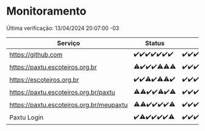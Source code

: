 # Monitoramento

Última verificação: 13/04/2024 20:07:00 -03

|Serviço|Status|Últimas 24h|
|---|---|---|
|https://github.com|<span title="2024-04-06: OK=24">✔️</span><span title="2024-04-07: OK=24">✔️</span><span title="2024-04-08: OK=24">✔️</span><span title="2024-04-09: OK=24">✔️</span><span title="2024-04-10: OK=24">✔️</span><span title="2024-04-11: OK=24">✔️</span><span title="2024-04-12: OK=24">✔️</span>|<span title="12/04/2024 21:25:00 -03 : 200">✔️</span><span title="12/04/2024 22:26:00 -03 : 200">✔️</span><span title="12/04/2024 23:07:00 -03 : 200">✔️</span><span title="13/04/2024 00:04:00 -03 : 200">✔️</span><span title="13/04/2024 01:07:00 -03 : 200">✔️</span><span title="13/04/2024 02:08:00 -03 : 200">✔️</span><span title="13/04/2024 03:07:00 -03 : 200">✔️</span><span title="13/04/2024 04:07:00 -03 : 200">✔️</span><span title="13/04/2024 05:06:00 -03 : 200">✔️</span><span title="13/04/2024 06:05:00 -03 : 200">✔️</span><span title="13/04/2024 07:04:00 -03 : 200">✔️</span><span title="13/04/2024 08:04:00 -03 : 200">✔️</span><span title="13/04/2024 09:09:00 -03 : 200">✔️</span><span title="13/04/2024 10:06:00 -03 : 200">✔️</span><span title="13/04/2024 11:02:00 -03 : 200">✔️</span><span title="13/04/2024 12:02:00 -03 : 200">✔️</span><span title="13/04/2024 13:07:00 -03 : 200">✔️</span><span title="13/04/2024 14:02:00 -03 : 200">✔️</span><span title="13/04/2024 15:07:00 -03 : 200">✔️</span><span title="13/04/2024 16:02:00 -03 : 200">✔️</span><span title="13/04/2024 17:05:00 -03 : 200">✔️</span><span title="13/04/2024 18:02:00 -03 : 200">✔️</span><span title="13/04/2024 19:04:00 -03 : 200">✔️</span><span title="13/04/2024 20:07:00 -03 : 200">✔️</span>|
|https://paxtu.escoteiros.org.br|<span title="2024-04-06: OK=23, Falhas=1">⚠️</span><span title="2024-04-07: OK=24">✔️</span><span title="2024-04-08: OK=24">✔️</span><span title="2024-04-09: OK=24">✔️</span><span title="2024-04-10: OK=23, Falhas=1">⚠️</span><span title="2024-04-11: OK=23, Falhas=1">⚠️</span><span title="2024-04-12: OK=23, Falhas=1">⚠️</span>|<span title="12/04/2024 21:25:00 -03 : 200">✔️</span><span title="12/04/2024 22:26:00 -03 : 200">✔️</span><span title="12/04/2024 23:07:00 -03 : 200">✔️</span><span title="13/04/2024 00:04:00 -03 : 200">✔️</span><span title="13/04/2024 01:07:00 -03 : 200">✔️</span><span title="13/04/2024 02:08:00 -03 : 200">✔️</span><span title="13/04/2024 03:07:00 -03 : 200">✔️</span><span title="13/04/2024 04:07:00 -03 : 200">✔️</span><span title="13/04/2024 05:06:00 -03 : 200">✔️</span><span title="13/04/2024 06:05:00 -03 : 200">✔️</span><span title="13/04/2024 07:04:00 -03 : 200">✔️</span><span title="13/04/2024 08:04:00 -03 : 200">✔️</span><span title="13/04/2024 09:09:00 -03 : 200">✔️</span><span title="13/04/2024 10:06:00 -03 : 200">✔️</span><span title="13/04/2024 11:02:00 -03 : 200">✔️</span><span title="13/04/2024 12:02:00 -03 : 200">✔️</span><span title="13/04/2024 13:07:00 -03 : 200">✔️</span><span title="13/04/2024 14:02:00 -03 : 200">✔️</span><span title="13/04/2024 15:07:00 -03 : 200">✔️</span><span title="13/04/2024 16:02:00 -03 : 200">✔️</span><span title="13/04/2024 17:05:00 -03 : 200">✔️</span><span title="13/04/2024 18:02:00 -03 : 200">✔️</span><span title="13/04/2024 19:04:00 -03 : 200">✔️</span><span title="13/04/2024 20:07:00 -03 : 200">✔️</span>|
|https://escoteiros.org.br|<span title="2024-04-06: OK=24">✔️</span><span title="2024-04-07: OK=24">✔️</span><span title="2024-04-08: OK=23, Falhas=1">⚠️</span><span title="2024-04-09: OK=24">✔️</span><span title="2024-04-10: OK=23, Falhas=1">⚠️</span><span title="2024-04-11: OK=23, Falhas=1">⚠️</span><span title="2024-04-12: OK=24">✔️</span>|<span title="12/04/2024 21:25:00 -03 : 200">✔️</span><span title="12/04/2024 22:26:00 -03 : 200">✔️</span><span title="12/04/2024 23:07:00 -03 : 200">✔️</span><span title="13/04/2024 00:04:00 -03 : 200">✔️</span><span title="13/04/2024 01:07:00 -03 : 200">✔️</span><span title="13/04/2024 02:08:00 -03 : 200">✔️</span><span title="13/04/2024 03:07:00 -03 : 200">✔️</span><span title="13/04/2024 04:07:00 -03 : 200">✔️</span><span title="13/04/2024 05:06:00 -03 : 200">✔️</span><span title="13/04/2024 06:05:00 -03 : 200">✔️</span><span title="13/04/2024 07:04:00 -03 : 200">✔️</span><span title="13/04/2024 08:04:00 -03 : 200">✔️</span><span title="13/04/2024 09:09:00 -03 : 200">✔️</span><span title="13/04/2024 10:06:00 -03 : 200">✔️</span><span title="13/04/2024 11:02:00 -03 : 200">✔️</span><span title="13/04/2024 12:02:00 -03 : 200">✔️</span><span title="13/04/2024 13:07:00 -03 : 200">✔️</span><span title="13/04/2024 14:02:00 -03 : 200">✔️</span><span title="13/04/2024 15:07:00 -03 : 200">✔️</span><span title="13/04/2024 16:02:00 -03 : 200">✔️</span><span title="13/04/2024 17:05:00 -03 : 200">✔️</span><span title="13/04/2024 18:02:00 -03 : 200">✔️</span><span title="13/04/2024 19:04:00 -03 : 200">✔️</span><span title="13/04/2024 20:07:00 -03 : 200">✔️</span>|
|https://paxtu.escoteiros.org.br/paxtu|<span title="2024-04-06: OK=23, Falhas=1">⚠️</span><span title="2024-04-07: OK=23, Falhas=1">⚠️</span><span title="2024-04-08: OK=24">✔️</span><span title="2024-04-09: OK=24">✔️</span><span title="2024-04-10: OK=23, Falhas=1">⚠️</span><span title="2024-04-11: OK=24">✔️</span><span title="2024-04-12: OK=23, Falhas=1">⚠️</span>|<span title="12/04/2024 21:26:00 -03 : 200">✔️</span><span title="12/04/2024 22:26:00 -03 : 200">✔️</span><span title="12/04/2024 23:07:00 -03 : 200">✔️</span><span title="13/04/2024 00:04:00 -03 : 200">✔️</span><span title="13/04/2024 01:07:00 -03 : 200">✔️</span><span title="13/04/2024 02:08:00 -03 : 200">✔️</span><span title="13/04/2024 03:07:00 -03 : 200">✔️</span><span title="13/04/2024 04:07:00 -03 : 200">✔️</span><span title="13/04/2024 05:06:00 -03 : 200">✔️</span><span title="13/04/2024 06:05:00 -03 : 200">✔️</span><span title="13/04/2024 07:04:00 -03 : 200">✔️</span><span title="13/04/2024 08:04:00 -03 : 200">✔️</span><span title="13/04/2024 09:09:00 -03 : 200">✔️</span><span title="13/04/2024 10:06:00 -03 : 200">✔️</span><span title="13/04/2024 11:02:00 -03 : 200">✔️</span><span title="13/04/2024 12:02:00 -03 : 200">✔️</span><span title="13/04/2024 13:07:00 -03 : 200">✔️</span><span title="13/04/2024 14:02:00 -03 : 200">✔️</span><span title="13/04/2024 15:07:00 -03 : 200">✔️</span><span title="13/04/2024 16:02:00 -03 : 200">✔️</span><span title="13/04/2024 17:05:00 -03 : 200">✔️</span><span title="13/04/2024 18:02:00 -03 : 200">✔️</span><span title="13/04/2024 19:04:00 -03 : 200">✔️</span><span title="13/04/2024 20:07:00 -03 : 200">✔️</span>|
|https://paxtu.escoteiros.org.br/meupaxtu|<span title="2024-04-06: OK=23, Falhas=1">⚠️</span><span title="2024-04-07: OK=23, Falhas=1">⚠️</span><span title="2024-04-08: OK=24">✔️</span><span title="2024-04-09: OK=24">✔️</span><span title="2024-04-10: OK=24">✔️</span><span title="2024-04-11: OK=24">✔️</span><span title="2024-04-12: OK=23, Falhas=1">⚠️</span>|<span title="12/04/2024 21:26:00 -03 : 200">✔️</span><span title="12/04/2024 22:26:00 -03 : 200">✔️</span><span title="12/04/2024 23:07:00 -03 : 200">✔️</span><span title="13/04/2024 00:04:00 -03 : 200">✔️</span><span title="13/04/2024 01:07:00 -03 : 200">✔️</span><span title="13/04/2024 02:08:00 -03 : 200">✔️</span><span title="13/04/2024 03:07:00 -03 : 200">✔️</span><span title="13/04/2024 04:07:00 -03 : 200">✔️</span><span title="13/04/2024 05:06:00 -03 : 200">✔️</span><span title="13/04/2024 06:05:00 -03 : 200">✔️</span><span title="13/04/2024 07:04:00 -03 : 200">✔️</span><span title="13/04/2024 08:04:00 -03 : 200">✔️</span><span title="13/04/2024 09:09:00 -03 : 200">✔️</span><span title="13/04/2024 10:06:00 -03 : 200">✔️</span><span title="13/04/2024 11:02:00 -03 : 200">✔️</span><span title="13/04/2024 12:02:00 -03 : 200">✔️</span><span title="13/04/2024 13:07:00 -03 : 200">✔️</span><span title="13/04/2024 14:02:00 -03 : 200">✔️</span><span title="13/04/2024 15:07:00 -03 : 200">✔️</span><span title="13/04/2024 16:02:00 -03 : 200">✔️</span><span title="13/04/2024 17:05:00 -03 : 200">✔️</span><span title="13/04/2024 18:02:00 -03 : 200">✔️</span><span title="13/04/2024 19:04:00 -03 : 200">✔️</span><span title="13/04/2024 20:07:00 -03 : 200">✔️</span>|
|Paxtu Login|<span title="2024-04-06: OK=24">✔️</span><span title="2024-04-07: OK=23, Falhas=1">⚠️</span><span title="2024-04-08: OK=24">✔️</span><span title="2024-04-09: OK=24">✔️</span><span title="2024-04-10: OK=24">✔️</span><span title="2024-04-11: OK=24">✔️</span><span title="2024-04-12: OK=23, Falhas=1">⚠️</span>|<span title="12/04/2024 21:26:00 -03 : 200">✔️</span><span title="12/04/2024 22:26:00 -03 : 200">✔️</span><span title="12/04/2024 23:07:00 -03 : 200">✔️</span><span title="13/04/2024 00:04:00 -03 : 200">✔️</span><span title="13/04/2024 01:07:00 -03 : 200">✔️</span><span title="13/04/2024 02:08:00 -03 : 200">✔️</span><span title="13/04/2024 03:07:00 -03 : 200">✔️</span><span title="13/04/2024 04:07:00 -03 : 200">✔️</span><span title="13/04/2024 05:06:00 -03 : 200">✔️</span><span title="13/04/2024 06:05:00 -03 : 200">✔️</span><span title="13/04/2024 07:05:00 -03 : 200">✔️</span><span title="13/04/2024 08:04:00 -03 : 200">✔️</span><span title="13/04/2024 09:09:00 -03 : 200">✔️</span><span title="13/04/2024 10:06:00 -03 : 200">✔️</span><span title="13/04/2024 11:02:00 -03 : 200">✔️</span><span title="13/04/2024 12:02:00 -03 : 200">✔️</span><span title="13/04/2024 13:07:00 -03 : 200">✔️</span><span title="13/04/2024 14:02:00 -03 : 200">✔️</span><span title="13/04/2024 15:07:00 -03 : 200">✔️</span><span title="13/04/2024 16:02:00 -03 : 200">✔️</span><span title="13/04/2024 17:05:00 -03 : 200">✔️</span><span title="13/04/2024 18:02:00 -03 : 200">✔️</span><span title="13/04/2024 19:04:00 -03 : 200">✔️</span><span title="13/04/2024 20:07:00 -03 : 200">✔️</span>|
